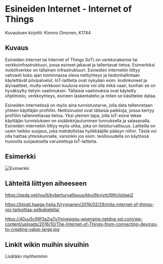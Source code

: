 # Esineiden Internet - Internet of Things

Kuvauksen kirjoitti: Kimmo Oinonen, K1744

## Kuvaus

Esineiden internet tai Internet of Things (IoT) on verkkorakenne tai verkkoinfrastruktuuri, jossa esineet jakavat ja tallentavat tietoa.
Esimerkiksi mobiiliverkko on tällainen infrastruktuuri. Esineiden internetiin liittyy vahvasti koko ajan toiminnassa oleva nettiyhteys ja tiedonhallintaan käytettävät pilvipalvelut.
IoT-laitteita ovat nykyään esim. kodinkoneet ja älyvaatteet, mutta verkkoon kuuluva esine voi olla mikä vaan, kunhan se on hyväksytty tietyin vaatimuksin. Tällaisia vaatimuksia ovat käytetty ohjelmisto, verkkoyhteys, esineen laskentateho ja miten se käsittelee dataa.

Esineiden internetissä on myös aina tunnistustarve, jolla data tallennetaan yhteen käyttäjän profiiliin. Nettisivustot ovat tällaisia paikkoja, joissa kertyy profiiliin tallennettavaa tietoa.
Yksi yleinen tapa, jolla IoT-esine tekee käyttäjän tunnistuksen on sisäänkirjautuminen tunnuksella ja salasanalla. Esineiden internetiin liittyy myös uhka, joka on tietoturvallisuus. Laitteilla on usein heikko suojaus, joka mahdollistaa hyökkääjille pääsyn niihin.
Tästä voi olla haittaa yhteiskunnalle, varsinkin jos esim. teollisuudella on käytössä huonolla suojauksella varustettuja IoT-laitteita.


## Esimerkki

![Esimerkki](https://40uu5c99f3a2ja7s7miveqgqu-wpengine.netdna-ssl.com/wp-content/uploads/2016/10/The-Internet-of-Things-from-connecting-devices-to-creating-value-large.jpg)


## Lähteitä liittyen aiheeseen

https://peda.net/jyu/it/kyberturvallisuus/kkv/6kvjvtt/6tth/iotieei2

https://blogit.haaga-helia.fi/ryynanen/2016/02/29/mita-internet-of-things-voi-tarkoittaa-selkokielella/

https://40uu5c99f3a2ja7s7miveqgqu-wpengine.netdna-ssl.com/wp-content/uploads/2016/10/The-Internet-of-Things-from-connecting-devices-to-creating-value-large.jpg


## Linkit wikin muihin sivuihin

Lisätään myöhemmin
